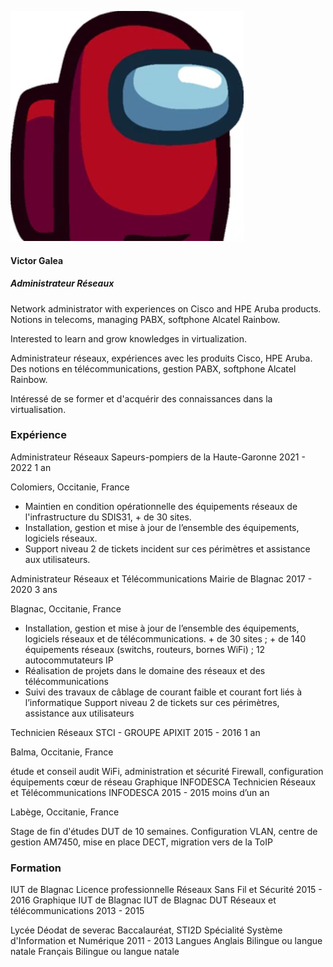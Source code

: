 ![](https://github.com/VictorGALEA/WCS/blob/main/amongus.PNG)


#### Victor Galea 
##### Administrateur Réseaux


Network administrator with experiences on Cisco and HPE Aruba products.
Notions in telecoms, managing PABX, softphone Alcatel Rainbow.

Interested to learn and grow knowledges in virtualization.



Administrateur réseaux, expériences avec les produits Cisco, HPE Aruba.
Des notions en télécommunications, gestion PABX, softphone Alcatel Rainbow.

Intéressé de se former et d'acquérir des connaissances dans la virtualisation.

### Expérience


Administrateur Réseaux
Sapeurs-pompiers de la Haute-Garonne
2021 - 2022 1 an

Colomiers, Occitanie, France

* Maintien en condition opérationnelle des équipements réseaux de l'infrastructure du SDIS31, + de 30 sites.
* Installation, gestion et mise à jour de l’ensemble des équipements, logiciels réseaux.
* Support niveau 2 de tickets incident sur ces périmètres et assistance aux utilisateurs.

Administrateur Réseaux et Télécommunications
Mairie de Blagnac
2017 - 2020 3 ans

Blagnac, Occitanie, France

* Installation, gestion et mise à jour de l’ensemble des équipements, logiciels réseaux et de télécommunications. + de 30 sites ; + de 140 équipements réseaux (switchs, routeurs, bornes WiFi) ; 12 autocommutateurs IP
* Réalisation de projets dans le domaine des réseaux et des télécommunications
* Suivi des travaux de câblage de courant faible et courant fort liés à l’informatique
Support niveau 2 de tickets sur ces périmètres, assistance aux utilisateurs


Technicien Réseaux
STCI - GROUPE APIXIT
2015 - 2016 1 an

Balma, Occitanie, France

étude et conseil audit WiFi, administration et sécurité Firewall, configuration équipements cœur de réseau
Graphique INFODESCA
Technicien Réseaux et Télécommunications
INFODESCA
2015 - 2015 moins d’un an

Labège, Occitanie, France

Stage de fin d'études DUT de 10 semaines.
Configuration VLAN, centre de gestion AM7450, mise en place DECT, migration vers de la ToIP

### Formation

IUT de Blagnac
Licence professionnelle Réseaux Sans Fil et Sécurité
2015 - 2016
Graphique IUT de Blagnac
IUT de Blagnac
DUT Réseaux et télécommunications
2013 - 2015

Lycée Déodat de severac
Baccalauréat, STI2D Spécialité Système d'Information et Numérique
2011 - 2013
Langues
Anglais
Bilingue ou langue natale
Français
Bilingue ou langue natale
